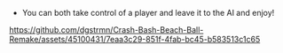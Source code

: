 - You can both take control of a player and leave it to the AI and enjoy!


https://github.com/dgstrmn/Crash-Bash-Beach-Ball-Remake/assets/45100431/7eaa3c29-851f-4fab-bc45-b583513c1c65

